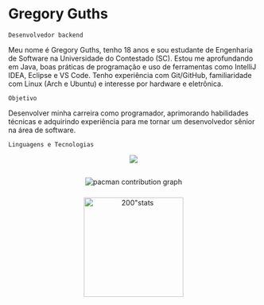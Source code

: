 # Gregory Guths

`Desenvolvedor backend`

Meu nome é Gregory Guths, tenho 18 anos e sou estudante de Engenharia de Software na Universidade do Contestado (SC). Estou me aprofundando em Java, boas práticas de programação e uso de ferramentas como IntelliJ IDEA, Eclipse e VS Code. Tenho experiência com Git/GitHub, familiaridade com Linux (Arch e Ubuntu) e interesse por hardware e eletrônica.

`Objetivo`

Desenvolver minha carreira como programador, aprimorando habilidades técnicas e adquirindo experiência para me tornar um desenvolvedor sênior na área de software.

`Linguagens e Tecnologias`
<div align="center" >
<a href="https://skillicons.dev"   >
  <img src="https://skillicons.dev/icons?i=java,git,vscode,idea,eclipse,html,css,figma,github,linux,ubuntu,arch" />
</a>

##

<picture>
  <source media="(prefers-color-scheme: dark)" srcset="https://raw.githubusercontent.com/Guthsss/Guthsss/output/pacman-contribution-graph-dark.svg">
  <source media="(prefers-color-scheme: light)" srcset="https://raw.githubusercontent.com/Guthsss/Guthsss/output/pacman-contribution-graph.svg">
  <img alt="pacman contribution graph" src="https://raw.githubusercontent.com/Guthsss/Guthsss/output/pacman-contribution-graph.svg">
</picture>

###

<div align="center">
  <img src="https://github-readme-stats.vercel.app/api?username=Guthsss&hide_title=false&hide_rank=false&show_icons=true&include_all_commits=true&count_private=true&disable_animations=false&theme=dark&locale=en&hide_border=false&order=1" height="200" alt= 200"stats graph"  />
